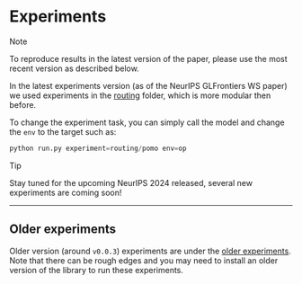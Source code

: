 # Experiments


> [!NOTE] 
> To reproduce results in the latest version of the paper, please use the most recent version as described below. 

In the latest experiments version (as of the NeurIPS GLFrontiers WS paper) we used experiments in the [routing](routing/) folder, which  is more modular then before.

To change the experiment task, you can simply call the model and change the `env` to the target such as:
    
```python
python run.py experiment=routing/pomo env=op 
```

> [!TIP] 
> Stay tuned for the upcoming NeurIPS 2024 released, several new experiments are coming soon!


---


## Older experiments

Older version (around `v0.0.3`) experiments are under the [older experiments](archive/README.md). Note that there can be rough edges and you may need to install an older version of the library to run these experiments.